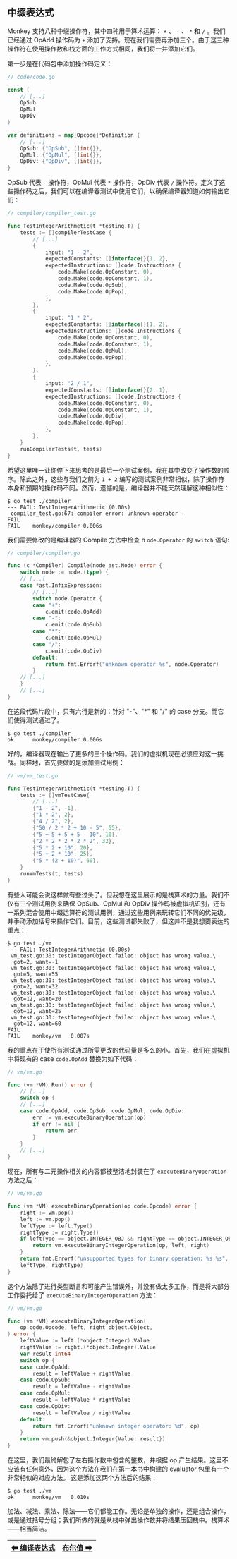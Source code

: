 ## 中缀表达式

Monkey 支持八种中缀操作符，其中四种用于算术运算： `+` 、 `-` 、 `*` 和 `/` 。我们已经通过 OpAdd 操作码为 `+` 添加了支持。现在我们需要再添加三个。由于这三种操作符在使用操作数和栈方面的工作方式相同，我们将一并添加它们。

第一步是在代码包中添加操作码定义：

```Go
// code/code.go

const (
    // [...]
    OpSub
    OpMul
    OpDiv
)

var definitions = map[Opcode]*Definition {
    // [...]
    OpSub: {"OpSub", []int{}},
    OpMul: {"OpMul", []int{}},
    OpDiv: {"OpDiv", []int{}},
}
```

OpSub 代表 `-` 操作符，OpMul 代表 `*` 操作符，OpDiv 代表 `/` 操作符。定义了这些操作码之后，我们可以在编译器测试中使用它们，以确保编译器知道如何输出它们： 

```Go
// compiler/compiler_test.go

func TestIntegerArithmetic(t *testing.T) {
    tests := []compilerTestCase {
        // [...]
        {
            input: "1 - 2",
            expectedConstants: []interface{}{1, 2},
            expectedInstructions: []code.Instructions {
                code.Make(code.OpConstant, 0),
                code.Make(code.OpConstant, 1),
                code.Make(code.OpSub),
                code.Make(code.OpPop),
            },
        },
        {
            input: "1 * 2",
            expectedConstants: []interface{}{1, 2},
            expectedInstructions: []code.Instructions {
                code.Make(code.OpConstant, 0),
                code.Make(code.OpConstant, 1),
                code.Make(code.OpMul),
                code.Make(code.OpPop),
            },
        },
        {
            input: "2 / 1",
            expectedConstants: []interface{}{2, 1},
            expectedInstructions: []code.Instructions {
                code.Make(code.OpConstant, 0),
                code.Make(code.OpConstant, 1),
                code.Make(code.OpDiv),
                code.Make(code.OpPop),
            },
        },
    }
    runCompilerTests(t, tests)
}
```

希望这里唯一让你停下来思考的是最后一个测试案例，我在其中改变了操作数的顺序。除此之外，这些与我们之前为 `1 + 2` 编写的测试案例非常相似，除了操作符本身和预期的操作码不同。然而，遗憾的是，编译器并不能天然理解这种相似性：

```
$ go test ./compiler
--- FAIL: TestIntegerArithmetic (0.00s)
 compiler_test.go:67: compiler error: unknown operator -
FAIL
FAIL    monkey/compiler 0.006s
```

我们需要修改的是编译器的 Compile 方法中检查 n `ode.Operator` 的 `switch` 语句:

```Go
// compiler/compiler.go

func (c *Compiler) Compile(node ast.Node) error {
    switch node := node.(type) {
    // [...]
    case *ast.InfixExpression:
        // [...]
        switch node.Operator {
        case "+":
            c.emit(code.OpAdd)
        case "-":
            c.emit(code.OpSub)
        case "*":
            c.emit(code.OpMul)
        case "/":
            c.emit(code.OpDiv)
        default:
            return fmt.Errorf("unknown operator %s", node.Operator)
        }
    // [...]
    }
    // [...]
}
```

在这段代码片段中，只有六行是新的：针对 "-"、"*" 和 "/" 的 case 分支。而它们使得测试通过了。

```
$ go test ./compiler
ok      monkey/compiler 0.006s
```

好的，编译器现在输出了更多的三个操作码。我们的虚拟机现在必须应对这一挑战。同样地，首先要做的是添加测试用例：

```Go
// vm/vm_test.go

func TestIntegerArithmetic(t *testing.T) {
    tests := []vmTestCase{
        // [...]
        {"1 - 2", -1},
        {"1 * 2", 2},
        {"4 / 2", 2},
        {"50 / 2 * 2 + 10 - 5", 55},
        {"5 + 5 + 5 + 5 - 10", 10},
        {"2 * 2 * 2 * 2 * 2", 32},
        {"5 * 2 + 10", 20},
        {"5 + 2 * 10", 25},
        {"5 * (2 + 10)", 60},
    }
    runVmTests(t, tests)
}
```

有些人可能会说这样做有些过头了。但我想在这里展示的是栈算术的力量。我们不仅有三个测试用例来确保 OpSub、OpMul 和 OpDiv 操作码被虚拟机识别，还有一系列混合使用中缀运算符的测试用例，通过这些用例来玩转它们不同的优先级，并手动添加括号来操作它们。目前，这些测试都失败了，但这并不是我想要表达的重点：

```
$ go test ./vm
--- FAIL: TestIntegerArithmetic (0.00s)
 vm_test.go:30: testIntegerObject failed: object has wrong value.\
  got=2, want=-1
 vm_test.go:30: testIntegerObject failed: object has wrong value.\
  got=5, want=55
 vm_test.go:30: testIntegerObject failed: object has wrong value.\
  got=2, want=32
 vm_test.go:30: testIntegerObject failed: object has wrong value.\
  got=12, want=20
 vm_test.go:30: testIntegerObject failed: object has wrong value.\
  got=12, want=25
 vm_test.go:30: testIntegerObject failed: object has wrong value.\
  got=12, want=60
FAIL
FAIL    monkey/vm   0.007s
```

我的重点在于使所有测试通过所需更改的代码量是多么的小。首先，我们在虚拟机中将现有的 case `code.OpAdd` 替换为如下代码：

```Go
// vm/vm.go

func (vm *VM) Run() error {
    // [...]
    switch op {
    // [...]
    case code.OpAdd, code.OpSub, code.OpMul, code.OpDiv:
        err := vm.executeBinaryOperation(op)
        if err != nil {
            return err
        }
    }
    // [...]
}
```

现在，所有与二元操作相关的内容都被整洁地封装在了 `executeBinaryOperation` 方法之后：

```Go
// vm/vm.go

func (vm *VM) executeBinaryOperation(op code.Opcode) error {
    right := vm.pop()
    left := vm.pop()
    leftType := left.Type()
    rightType := right.Type()
    if leftType == object.INTEGER_OBJ && rightType == object.INTEGER_OBJ {
        return vm.executeBinaryIntegerOperation(op, left, right)
    }
    return fmt.Errorf("unsupported types for binary operation: %s %s",
    leftType, rightType)
}
```

这个方法除了进行类型断言和可能产生错误外，并没有做太多工作，而是将大部分工作委托给了 `executeBinaryIntegerOperation` 方法：

```Go
// vm/vm.go

func (vm *VM) executeBinaryIntegerOperation(
    op code.Opcode, left, right object.Object,
) error {
    leftValue := left.(*object.Integer).Value
    rightValue := right.(*object.Integer).Value
    var result int64
    switch op {
    case code.OpAdd:
        result = leftValue + rightValue
    case code.OpSub:
        result = leftValue - rightValue
    case code.OpMul:
        result = leftValue * rightValue
    case code.OpDiv:
        result = leftValue / rightValue
    default:
        return fmt.Errorf("unknown integer operator: %d", op)
    }
    return vm.push(&object.Integer{Value: result})
}
```

在这里，我们最终解包了左右操作数中包含的整数，并根据 op 产生结果。这里不应该有任何意外，因为这个方法在我们在第一本书中构建的 evaluator 包里有一个非常相似的对应方法。
这是添加这两个方法后的结果：

```
$ go test ./vm
ok      monkey/vm   0.010s
```

加法、减法、乘法、除法——它们都能工作。无论是单独的操作，还是组合操作，或是通过括号分组；我们所做的就是从栈中弹出操作数并将结果压回栈中。栈算术——相当简洁。

|[⬅ 编译表达式](./20编译表达式.md)|[布尔值 ➡](./22布尔值.md)|
| --- | --- |

